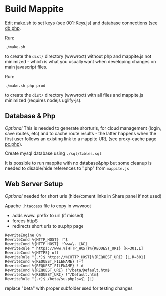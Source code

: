 # Build Mappite 
Edit [make.sh](make.sh) to set keys (see [001-Keys.js](mappite-js/001-Keys.js)) and database connections (see [db.php](php/db.php). 

Run:

    ./make.sh

to create the `dist/` directory (wwwroot) without php and mappite.js not minimized - which is what you usually want when developing changes on main javascript files.

Run:

    ./make.sh php prod 

to create the `dist/` directory (wwwroot) with all files and mappite.js minimized (requires nodejs uglify-js).

## Database & Php
 _Optional_ This is needed to generate shorturls, for cloud management (login, save routes, etc) and to cache route results - the latter happens when the first user follows an existing link to a mappite URL (see proxy-cache page [pc.php](php/pc.php)).

Create mysql database using `./sql/tables.sql`

It is possible to run mappite with no database&php but some cleanup is needed to disable/hide references to ".php" from `mappite.js`

## Web Server Setup
_Optional_ needed for short urls (hide/coment links in Share panel if not used)
 
 Apache `.htaccess` file to copy in wwwroot
   - adds www. prefix to url (if missed)
   - forces httpS
   - redirects short urls to su.php page

    RewriteEngine On
    RewriteCond %{HTTP_HOST} !^$
    RewriteCond %{HTTP_HOST} !^www\. [NC]
    RewriteRule ^ https://www.%{HTTP_HOST}%{REQUEST_URI} [R=301,L]
    RewriteCond %{HTTPS} off 
    RewriteRule ^(.*)$ https://%{HTTP_HOST}%{REQUEST_URI} [L,R=301]
    RewriteCond %{REQUEST_FILENAME} !-f
    RewriteCond %{REQUEST_FILENAME} !-d
    RewriteCond %{REQUEST_URI} !^/beta/Default.htm$
    RewriteCond %{REQUEST_URI} !^/Default.htm$
    RewriteRule ^(.+)$ /beta/su.php?s=$1 [L]

replace "beta" with proper subfolder used for testing changes
